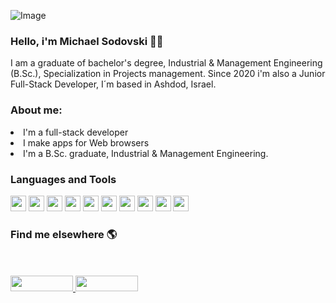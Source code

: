 ![Image](https://i.ibb.co/wWF6C2p/Welcome-To-My-Life-Facebook-Cover-Photo.png) 

### Hello, i'm Michael Sodovski 💪😎

I am a graduate of bachelor's degree, Industrial & Management Engineering (B.Sc.), Specialization in Projects management.
Since 2020 i'm also a Junior Full-Stack Developer, I´m based in Ashdod, Israel.

<h3> About me: </h3>
<li> I'm a full-stack developer
<li> I make apps for Web browsers
<li> I'm a B.Sc. graduate, Industrial & Management Engineering.

<h3>  Languages and Tools </h3>
<img src="https://miro.medium.com/max/816/1*TpbxEQy4ckB-g31PwUQPlg.png" width="25" height="25"/>
<img src="https://upload.wikimedia.org/wikipedia/commons/thumb/9/99/Unofficial_JavaScript_logo_2.svg/1024px-Unofficial_JavaScript_logo_2.svg.png" width="25" height="25"/>
<img src="https://seeklogo.com/images/A/angular-logo-B76B1CDE98-seeklogo.com.png" width="25" height="25"/>
<img src="https://upload.wikimedia.org/wikipedia/commons/thumb/e/ee/.NET_Core_Logo.svg/1200px-.NET_Core_Logo.svg.png" width="25" height="25"/>
<img src="https://upload.wikimedia.org/wikipedia/commons/thumb/6/61/HTML5_logo_and_wordmark.svg/768px-HTML5_logo_and_wordmark.svg.png" width="25" height="25"/>
<img src="https://www.logolynx.com/images/logolynx/b9/b967def9bc01aa73793b9970b658e4b0.jpeg" width="25" height="25"/>
<img src="https://seeklogo.net/wp-content/uploads/2016/06/bootstrap-logo-vector-download.jpg" width="25" height="25"/>
<img src="https://w7.pngwing.com/pngs/173/151/png-transparent-sql-for-dummies-sql-all-in-one-for-dummies-database-development-for-dummies-amazon-com-book-text-logo-amazoncom.png" width="25" height="25"/>
<img src="https://thecodegarden.blob.core.windows.net/shared/entity-framework.png" width="25" height="25"/>
<img src="https://upload.wikimedia.org/wikipedia/commons/1/13/Asp.net.svg" width="25" height="25"/>


                                                                                                                                         
<br>
<h3> Find me elsewhere 🌎 </h3>
<br><br>
<a href="https://www.linkedin.com/in/michael-sodovski-2563a31a0/">
  <img src="https://asougidigital.com/service/img/publicidad-linkedin/linkedin-logo.png" width="100" height="25"/>
</a>
<a href="https://www.facebook.com/michael.svanidze/">
  <img src="https://upload.wikimedia.org/wikipedia/commons/thumb/7/7c/Facebook_New_Logo_%282015%29.svg/768px-Facebook_New_Logo_%282015%29.svg.png" width="100" height="25" />
</a>

